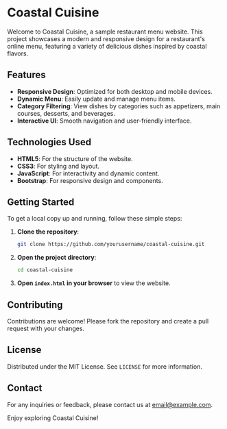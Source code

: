 # Coastal Cuisine

Welcome to Coastal Cuisine, a sample restaurant menu website. This project showcases a modern and responsive design for a restaurant's online menu, featuring a variety of delicious dishes inspired by coastal flavors.

## Features

- **Responsive Design**: Optimized for both desktop and mobile devices.
- **Dynamic Menu**: Easily update and manage menu items.
- **Category Filtering**: View dishes by categories such as appetizers, main courses, desserts, and beverages.
- **Interactive UI**: Smooth navigation and user-friendly interface.

## Technologies Used

- **HTML5**: For the structure of the website.
- **CSS3**: For styling and layout.
- **JavaScript**: For interactivity and dynamic content.
- **Bootstrap**: For responsive design and components.

## Getting Started

To get a local copy up and running, follow these simple steps:

1. **Clone the repository**:
    ```sh
    git clone https://github.com/yourusername/coastal-cuisine.git
    ```
2. **Open the project directory**:
    ```sh
    cd coastal-cuisine
    ```
3. **Open `index.html` in your browser** to view the website.

## Contributing

Contributions are welcome! Please fork the repository and create a pull request with your changes.

## License

Distributed under the MIT License. See `LICENSE` for more information.

## Contact

For any inquiries or feedback, please contact us at [email@example.com](mailto:email@example.com).

Enjoy exploring Coastal Cuisine!